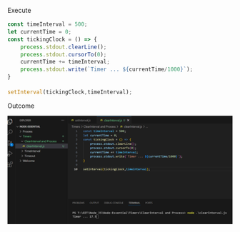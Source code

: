 Execute 

```js
const timeInterval = 500;
let currentTime = 0;
const tickingClock = () => {
    process.stdout.clearLine();
    process.stdout.cursorTo(0);
    currentTime += timeInterval;
    process.stdout.write(`Timer ... ${currentTime/1000}`);
}

setInterval(tickingClock,timeInterval);
```

Outcome

![alt text](Screenshots/image.png)
